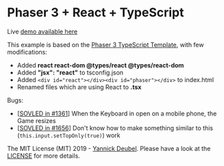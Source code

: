 # Phaser 3 + React + TypeScript

Live [demo available here](https://s3.eu-central-1.amazonaws.com/phaser3-typescript/phaser3-with-react-example/index.html)

This example is based on the [Phaser 3 TypeScript Template](https://github.com/yandeu/phaser-project-template#readme), with few modifications:

- Added **react react-dom @types/react @types/react-dom**
- Added **"jsx": "react"** to tsconfig.json
- Added
  `<div id="react"></div><div id="phaser"></div>` to index.html
- Renamed files which are using React to **.tsx**

Bugs:

- [[SOVLED in #1361](https://phaser.discourse.group/t/scalemanager-ignore-virtual-keyboard/1361)] When the Keyboard in open on a mobile phone, the Game resizes
- [[SOVLED in #1656](https://phaser.discourse.group/t/click-on-div-under-phaser-object/1656/18)] Don't know how to make something similar to this (`this.input.setTopOnly(true)`) work

The MIT License (MIT) 2019 - [Yannick Deubel](https://github.com/yandeu). Please have a look at the [LICENSE](LICENSE) for more details.
